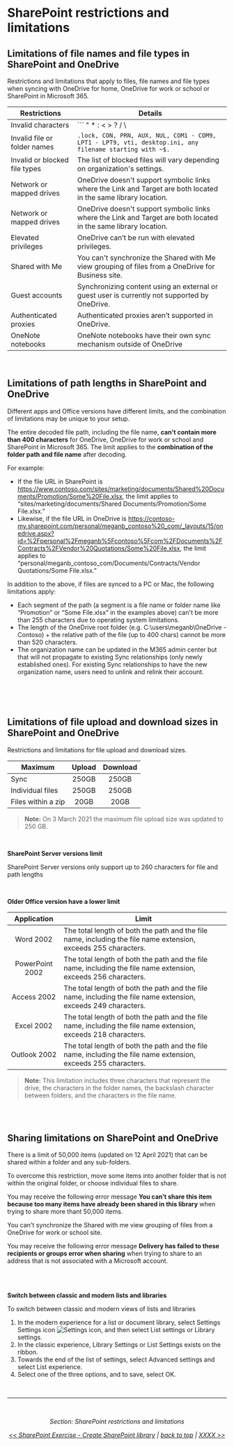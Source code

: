 
<a id="top" />

<a id="sharepoint-restrictions-and-limitations" />

# SharePoint restrictions and limitations


## Limitations of file names and file types in SharePoint and OneDrive

Restrictions and limitations that apply to files, file names and file types when syncing with OneDrive for home, OneDrive for work or school or SharePoint in Microsoft 365.

| Restrictions | Details |
|---|---|
| Invalid characters           | ``` " * : < > ? / \ | ```|
| Invalid file or folder names | ```.lock, CON, PRN, AUX, NUL, COM1 - COM9, LPT1 - LPT9, vti, desktop.ini, any filename starting with ~$. ```|
| Invalid or blocked file types| The list of blocked files will vary depending on organization's settings.|
| Network or mapped drives     | OneDrive doesn't support symbolic links where the Link and Target are both located in the same library location. |
| Network or mapped drives     | OneDrive doesn't support symbolic links where the Link and Target are both located in the same library location. |
| Elevated privileges          | OneDrive can’t be run with elevated privileges.|
| Shared with Me               | You can't synchronize the Shared with Me view grouping of files from a OneDrive for Business site.|
| Guest accounts               |Synchronizing content using an external or guest user is currently not supported by OneDrive.|
| Authenticated proxies        | Authenticated proxies aren’t supported in OneDrive.|
| OneNote notebooks            | OneNote notebooks have their own sync mechanism outside of OneDrive|




<a id="limitations-of-path-lengths-in-sharepoint-and-onedrive" />

<br/>

## Limitations of path lengths in SharePoint and OneDrive

Different apps and Office versions have different limits, and the combination of limitations may be unique to your setup.

The entire decoded file path, including the file name, **can't contain more than 400 characters** for OneDrive, OneDrive for work or school and SharePoint in Microsoft 365. The limit applies to the **combination of the folder path and file name** after decoding. 

For example:
- If the file URL in SharePoint is https://www.contoso.com/sites/marketing/documents/Shared%20Documents/Promotion/Some%20File.xlsx, the limit applies to “sites/marketing/documents/Shared Documents/Promotion/Some File.xlsx.”
- Likewise, if the file URL in OneDrive is https://contoso-my.sharepoint.com/personal/meganb_contoso%20_com/_layouts/15/onedrive.aspx?id=%2Fpersonal%2Fmeganb%5Fcontoso%5Fcom%2FDocuments%2FContracts%2FVendor%20Quotations/Some%20File.xlsx, the limit applies to “personal/meganb_contoso_com/Documents/Contracts/Vendor Quotations/Some File.xlsx.”

In addition to the above, if files are synced to a PC or Mac, the following limitations apply:
- Each segment of the path (a segment is a file name or folder name like “Promotion” or “Some File.xlsx” in the examples above) can't be more than 255 characters due to operating system limitations.
- The length of the OneDrive root folder (e.g. C:\users\meganb\OneDrive - Contoso) + the relative path of the file (up to 400 chars) cannot be more than 520 characters.
- The organization name can be updated in the M365 admin center but that will not propagate to existing Sync relationships (only newly established ones). For existing Sync relationships to have the new organization name, users need to unlink and relink their account.

<br/>



<br>

<a id="limitations-of-file-upload-and-download-sizes-in-sharepoint-and-onedrive" />

<br/>

## Limitations of file upload and download sizes in SharePoint and OneDrive

Restrictions and limitations for file upload and download sizes.


| Maximum | Upload | Download |
| --- | :---: | :---:| 
| Sync | 250GB | 250GB |
| Individual files | 250GB | 250GB | 
| Files within a zip | 20GB | 20GB| 

> **Note:** On 3 March 2021 the maximum file upload size was updated to 250 GB. 


<br>



**SharePoint Server versions limit**

SharePoint Server versions only support up to 260 characters for file and path lengths

<br/>

**Older Office version have a lower limit**

| Application | Limit |
| :---: | --- |
| Word 2002       | The total length of both the path and the file name, including the file name extension, exceeds 255 characters.|
| PowerPoint 2002 | The total length of both the path and the file name, including the file name extension, exceeds 256 characters.|
| Access 2002     | The total length of both the path and the file name, including the file name extension, exceeds 249 characters.|
| Excel 2002      | The total length of both the path and the file name, including the file name extension, exceeds 218 characters.|
| Outlook 2002    | The total length of both the path and the file name, including the file name extension, exceeds 255 characters.|

> **Note:** This limitation includes three characters that represent the drive, the characters in the folder names, the backslash character between folders, and the characters in the file name. 


<br>

<a id="file-upload-and-download-sizes-in-sharepoint-and-onedrive" />

<br/>

## Sharing limitations on SharePoint and OneDrive 

There is a limit of 50,000 items (updated on 12 April 2021) that can be shared within a folder and any sub-folders.

To overcome this restriction, move some items into another folder that is not within the original folder, or choose individual files to share.

You may receive the following error message **You can’t share this item because too many items have already been shared in this library** when trying to share more thant 50,000 items.


You can't synchronize the Shared with me view grouping of files from a OneDrive for work or school site.

You may receive the following error message **Delivery has failed to these recipients or groups error when sharing**  when trying to share to an address that is not associated with a Microsoft account.



<br>

<a id="switch-between-classic-and-modern-lists-and-libraries" />

<br/>

**Switch between classic and modern lists and libraries**

To switch between classic and modern views of lists and libraries
1. In the modern experience for a list or document library, select Settings Settings icon ![Settings icon](https://www.rramoscabral.com/training/assets/MSSharePoint/IconSettings.png), and then select List settings or Library settings.
1. In the classic experience, Library Settings or List Settings exists on the ribbon.
1. Towards the end of the list of settings, select Advanced settings and select List experience.
1. Select one of the three options, and to save, select OK.





<br/>


---

<br/>

<div style="font-style: italic; text-align: center;" markdown="1">

Section: SharePoint restrictions and limitations

[<<  SharePoint Exercise - Create SharePoint library](./SharePointExecCreateShareLibrary.md) | [back to top](#top) | [ XXXX  >>](./XXXXX.md)

</div>




